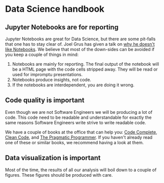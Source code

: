 # Data Science handbook

## Jupyter Notebooks are for reporting

Jupyter Notebooks are great for Data Science, but there are some pit-falls that one has to stay clear of. Joel Grus has given a talk on [why he doesn't like Notebooks](https://www.youtube.com/watch?v=7jiPeIFXb6U). We believe that most of the down-sides can be avoided if you keep a couple of things in mind:
1. Notebooks are mainly for reporting. The final output of the notebook will be a HTML page with the code cells stripped away. They will be read or used for impromptu presentations.
1. Notebooks produce insights, not code.
1. If the notebooks are interdependent, you are doing it wrong. 

## Code quality is important

Even though we are not Software Engineers we will be producing a lot of code. This code need to be readable and understandable for exactly the same reasons Software Engineers write strive to write readable code. 

We have a couple of books at the office that can help you: [Code Complete](https://www.goodreads.com/book/show/4845.Code_Complete?ac=1&from_search=true), [Clean Code](https://www.goodreads.com/book/show/3735293-clean-code?ac=1&from_search=true), and [The Pragmatic Programmer](https://www.goodreads.com/book/show/4099.The_Pragmatic_Programmer?ac=1&from_search=true). If you haven't already read one of these or similar books, we recommend having a look at them.

## Data visualization is important

Most of the time, the results of all our analysis will boil down to a couple of figures. These figures should be produced with care. 